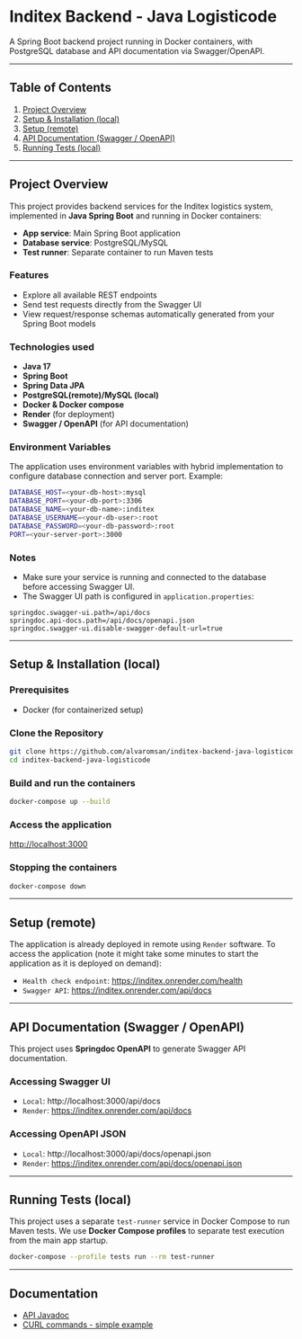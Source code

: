 # Inditex Backend - Java Logisticode

A Spring Boot backend project running in Docker containers, with PostgreSQL database and API documentation via Swagger/OpenAPI.

---

## Table of Contents

1. [Project Overview](#project-overview)
2. [Setup & Installation (local)](#setup--installation-local)
3. [Setup (remote)](#setup-remote)
4. [API Documentation (Swagger / OpenAPI)](#api-documentation-swagger--openapi)
5. [Running Tests (local)](#running-tests-local)

---

## Project Overview

This project provides backend services for the Inditex logistics system, implemented in **Java Spring Boot** and running in Docker containers:

- **App service**: Main Spring Boot application
- **Database service**: PostgreSQL/MySQL
- **Test runner**: Separate container to run Maven tests

### Features

- Explore all available REST endpoints
- Send test requests directly from the Swagger UI
- View request/response schemas automatically generated from your Spring Boot models

### Technologies used

- **Java 17**
- **Spring Boot**
- **Spring Data JPA**
- **PostgreSQL(remote)/MySQL (local)**
- **Docker & Docker compose**
- **Render** (for deployment)
- **Swagger / OpenAPI** (for API documentation)

### Environment Variables

The application uses environment variables with hybrid implementation to configure database connection and server port. Example:

```bash
DATABASE_HOST=<your-db-host>:mysql
DATABASE_PORT=<your-db-port>:3306
DATABASE_NAME=<your-db-name>:inditex
DATABASE_USERNAME=<your-db-user>:root
DATABASE_PASSWORD=<your-db-password>:root
PORT=<your-server-port>:3000
```

### Notes

- Make sure your service is running and connected to the database before accessing Swagger UI.
- The Swagger UI path is configured in `application.properties`:

```properties
springdoc.swagger-ui.path=/api/docs
springdoc.api-docs.path=/api/docs/openapi.json
springdoc.swagger-ui.disable-swagger-default-url=true
```

---

## Setup & Installation (local)

### Prerequisites

- Docker (for containerized setup)

### Clone the Repository

```bash
git clone https://github.com/alvaromsan/inditex-backend-java-logisticode.git
cd inditex-backend-java-logisticode
```

### Build and run the containers

```bash
docker-compose up --build
```

### Access the application
[http://localhost:3000](http://localhost:3000)

### Stopping the containers

```bash
docker-compose down
```

---

## Setup (remote)

The application is already deployed in remote using `Render` software. To access the application (note it might take some minutes to start the application as it is deployed on demand):
- `Health check endpoint`: https://inditex.onrender.com/health
- `Swagger API`: https://inditex.onrender.com/api/docs

---

## API Documentation (Swagger / OpenAPI)

This project uses **Springdoc OpenAPI** to generate Swagger API documentation.

### Accessing Swagger UI

- `Local`: http://localhost:3000/api/docs
- `Render`: https://inditex.onrender.com/api/docs

### Accessing OpenAPI JSON

- `Local`: http://localhost:3000/api/docs/openapi.json
- `Render`: https://inditex.onrender.com/api/docs/openapi.json

---

## Running Tests (local)

This project uses a separate `test-runner` service in Docker Compose to run Maven tests. We use **Docker Compose profiles** to separate test execution from the main app startup.

```bash
docker-compose --profile tests run --rm test-runner
```

---

## Documentation

- [API Javadoc](docs/apidocs/index.html)
- [CURL commands - simple example](docs/commands.md)

